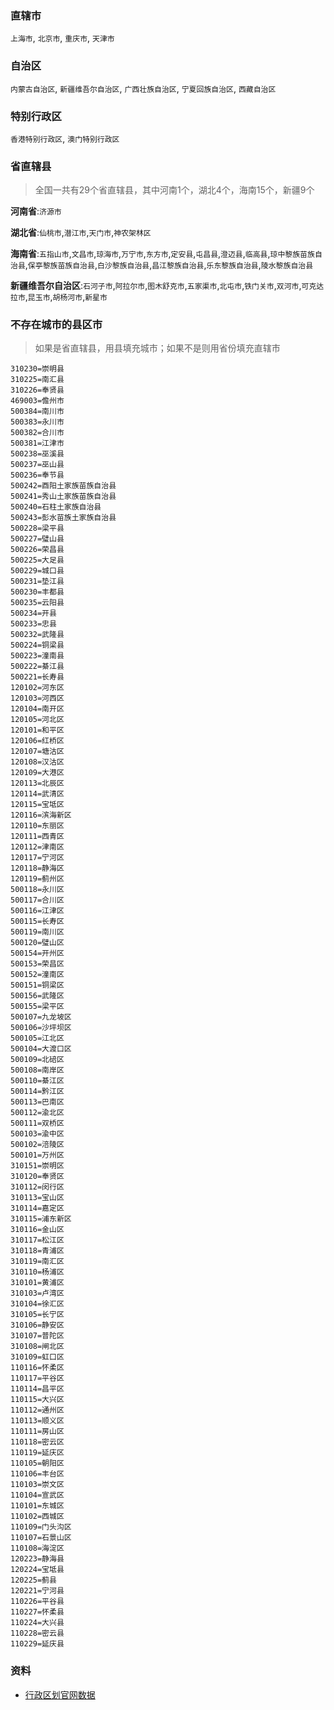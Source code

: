 ### 直辖市
`上海市`, `北京市`, `重庆市`, `天津市`


### 自治区
`内蒙古自治区`, `新疆维吾尔自治区`, `广西壮族自治区`, `宁夏回族自治区`, `西藏自治区`

### 特别行政区
`香港特别行政区`, `澳门特别行政区`

### 省直辖县
> 全国一共有29个省直辖县，其中河南1个，湖北4个，海南15个，新疆9个

**河南省**:`济源市`

**湖北省**:`仙桃市`,`潜江市`,`天门市`,`神农架林区`

**海南省**:`五指山市`,`文昌市`,`琼海市`,`万宁市`,`东方市`,`定安县`,`屯昌县`,`澄迈县`,`临高县`,`琼中黎族苗族自治县`,`保亭黎族苗族自治县`,`白沙黎族自治县`,`昌江黎族自治县`,`乐东黎族自治县`,`陵水黎族自治县`

**新疆维吾尔自治区**:`石河子市`,`阿拉尔市`,`图木舒克市`,`五家渠市`,`北屯市`,`铁门关市`,`双河市`,`可克达拉市`,`昆玉市`,`胡杨河市`,`新星市`


### 不存在城市的县区市
> 如果是省直辖县，用县填充城市；如果不是则用省份填充直辖市
```properties
310230=崇明县
310225=南汇县
310226=奉贤县
469003=儋州市
500384=南川市
500383=永川市
500382=合川市
500381=江津市
500238=巫溪县
500237=巫山县
500236=奉节县
500242=酉阳土家族苗族自治县
500241=秀山土家族苗族自治县
500240=石柱土家族自治县
500243=彭水苗族土家族自治县
500228=梁平县
500227=璧山县
500226=荣昌县
500225=大足县
500229=城口县
500231=垫江县
500230=丰都县
500235=云阳县
500234=开县
500233=忠县
500232=武隆县
500224=铜梁县
500223=潼南县
500222=綦江县
500221=长寿县
120102=河东区
120103=河西区
120104=南开区
120105=河北区
120101=和平区
120106=红桥区
120107=塘沽区
120108=汉沽区
120109=大港区
120113=北辰区
120114=武清区
120115=宝坻区
120116=滨海新区
120110=东丽区
120111=西青区
120112=津南区
120117=宁河区
120118=静海区
120119=蓟州区
500118=永川区
500117=合川区
500116=江津区
500115=长寿区
500119=南川区
500120=璧山区
500154=开州区
500153=荣昌区
500152=潼南区
500151=铜梁区
500156=武隆区
500155=梁平区
500107=九龙坡区
500106=沙坪坝区
500105=江北区
500104=大渡口区
500109=北碚区
500108=南岸区
500110=綦江区
500114=黔江区
500113=巴南区
500112=渝北区
500111=双桥区
500103=渝中区
500102=涪陵区
500101=万州区
310151=崇明区
310120=奉贤区
310112=闵行区
310113=宝山区
310114=嘉定区
310115=浦东新区
310116=金山区
310117=松江区
310118=青浦区
310119=南汇区
310110=杨浦区
310101=黄浦区
310103=卢湾区
310104=徐汇区
310105=长宁区
310106=静安区
310107=普陀区
310108=闸北区
310109=虹口区
110116=怀柔区
110117=平谷区
110114=昌平区
110115=大兴区
110112=通州区
110113=顺义区
110111=房山区
110118=密云区
110119=延庆区
110105=朝阳区
110106=丰台区
110103=崇文区
110104=宣武区
110101=东城区
110102=西城区
110109=门头沟区
110107=石景山区
110108=海淀区
120223=静海县
120224=宝坻县
120225=蓟县
120221=宁河县
110226=平谷县
110227=怀柔县
110224=大兴县
110228=密云县
110229=延庆县
```

### 资料

- [行政区划官网数据](http://www.mca.gov.cn/article/sj/xzqh/2020/)
